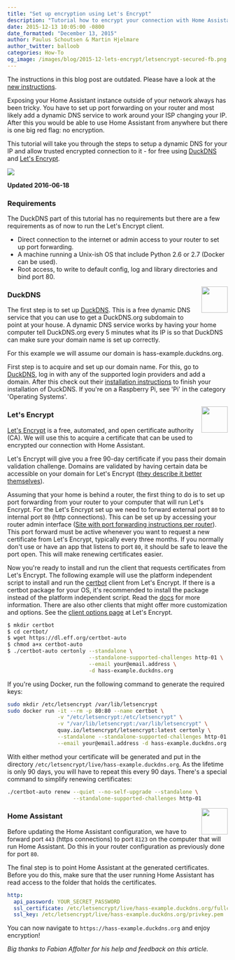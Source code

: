 ```yaml
---
title: "Set up encryption using Let's Encrypt"
description: "Tutorial how to encrypt your connection with Home Assistant."
date: 2015-12-13 10:05:00 -0800
date_formatted: "December 13, 2015"
author: Paulus Schoutsen & Martin Hjelmare
author_twitter: balloob
categories: How-To
og_image: /images/blog/2015-12-lets-encrypt/letsencrypt-secured-fb.png
---
```


<div class='note'>
The instructions in this blog post are outdated. Please have a look at the <a href='/blog/2017/09/27/effortless-encryption-with-lets-encrypt-and-duckdns/'>new instructions</a>.
</div>

Exposing your Home Assistant instance outside of your network always has been tricky. You have to set up port forwarding on your router and most likely add a dynamic DNS service to work around your ISP changing your IP. After this you would be able to use Home Assistant from anywhere but there is one big red flag: no encryption.

This tutorial will take you through the steps to setup a dynamic DNS for your IP and allow trusted encrypted connection to it - for free using [DuckDNS] and [Let's Encrypt].

<p class='img'>
<img src='/images/blog/2015-12-lets-encrypt/letsencrypt-secured.png' />
</p>

<!--more-->

**Updated 2016-06-18**

### Requirements

The DuckDNS part of this tutorial has no requirements but there are a few requirements as of now to run the Let's Encrypt client.

 - Direct connection to the internet or admin access to your router to set up port forwarding.
 - A machine running a Unix-ish OS that include Python 2.6 or 2.7 (Docker can be used).
 - Root access, to write to default config, log and library directories and bind port 80.

<img src='/images/supported_brands/duckdns.png' style='clear: right; border:none; box-shadow: none; float: right; margin-left: 8px; margin-bottom: 8px;' width='60' />

### DuckDNS

The first step is to set up [DuckDNS]. This is a free dynamic DNS service that you can use to get a DuckDNS.org subdomain to point at your house. A dynamic DNS service works by having your home computer tell DuckDNS.org every 5 minutes what its IP is so that DuckDNS can make sure your domain name is set up correctly.

For this example we will assume our domain is hass-example.duckdns.org.

First step is to acquire and set up our domain name. For this, go to [DuckDNS], log in with any of the supported login providers and add a domain. After this check out their [installation instructions][duckdns-install] to finish your installation of DuckDNS. If you're on a Raspberry Pi, see 'Pi' in the category 'Operating Systems'.

<img src='/images/supported_brands/letsencrypt.png' style='clear: right; border:none; box-shadow: none; float: right; margin-left: 8px; margin-bottom: 8px;' width='60' />

### Let's Encrypt

[Let's Encrypt] is a free, automated, and open certificate authority (CA). We will use this to acquire a certificate that can be used to encrypted our connection with Home Assistant.

Let's Encrypt will give you a free 90-day certificate if you pass their domain validation challenge. Domains are validated by having certain data be accessible on your domain for Let's Encrypt ([they describe it better themselves][letsencrypt-technology]).

Assuming that your home is behind a router, the first thing to do is to set up port forwarding from your router to your computer that will run Let's Encrypt. For the Let's Encrypt set up we need to forward external port `80` to internal port `80` (http connections). This can be set up by accessing your router admin interface ([Site with port forwarding instructions per router][port-forward]). This port forward must be active whenever you want to request a new certificate from Let's Encrypt, typically every three months. If you normally don't use or have an app that listens to port `80`, it should be safe to leave the port open. This will make renewing certificates easier.

Now you're ready to install and run the client that requests certificates from Let's Encrypt. The following example will use the platform independent script to install and run the [certbot][certbot] client from Let's Encrypt. If there is a certbot package for your OS, it's recommended to install the package instead of the platform independent script. Read the [docs][certbot] for more information. There are also other clients that might offer more customization and options. See the [client options page][letsencrypt-clients] at Let's Encrypt.

```bash
$ mkdir certbot
$ cd certbot/
$ wget https://dl.eff.org/certbot-auto
$ chmod a+x certbot-auto
$ ./certbot-auto certonly --standalone \
                          --standalone-supported-challenges http-01 \
                          --email your@email.address \
                          -d hass-example.duckdns.org
```

If you're using Docker, run the following command to generate the required keys:

```bash
sudo mkdir /etc/letsencrypt /var/lib/letsencrypt
sudo docker run -it --rm -p 80:80 --name certbot \
                -v "/etc/letsencrypt:/etc/letsencrypt" \
                -v "/var/lib/letsencrypt:/var/lib/letsencrypt" \
                quay.io/letsencrypt/letsencrypt:latest certonly \
                --standalone --standalone-supported-challenges http-01 \
                --email your@email.address -d hass-example.duckdns.org
```

With either method your certificate will be generated and put in the directory `/etc/letsencrypt/live/hass-example.duckdns.org`. As the lifetime is only 90 days, you will have to repeat this every 90 days. There's a special command to simplify renewing certificates:

```bash
./certbot-auto renew --quiet --no-self-upgrade --standalone \
                     --standalone-supported-challenges http-01
```

<img width="60" src="/images/favicon-192x192.png" style='float: right; border:none; box-shadow: none;'>

### Home Assistant

Before updating the Home Assistant configuration, we have to forward port `443` (https connections) to port `8123` on the computer that will run Home Assistant. Do this in your router configuration as previously done for port `80`.

The final step is to point Home Assistant at the generated certificates. Before you do this, make sure that the user running Home Assistant has read access to the folder that holds the certificates.

```yaml
http:
  api_password: YOUR_SECRET_PASSWORD
  ssl_certificate: /etc/letsencrypt/live/hass-example.duckdns.org/fullchain.pem
  ssl_key: /etc/letsencrypt/live/hass-example.duckdns.org/privkey.pem
```

You can now navigate to `https://hass-example.duckdns.org` and enjoy encryption!

_Big thanks to Fabian Affolter for his help and feedback on this article._

[DuckDNS]: https://duckdns.org
[duckdns-install]: https://www.duckdns.org/install.jsp
[Let's Encrypt]: https://letsencrypt.org
[letsencrypt-technology]: https://letsencrypt.org/how-it-works/
[letsencrypt-clients]: https://letsencrypt.org/docs/client-options/
[port-forward]: http://portforward.com
[certbot]: https://certbot.eff.org/
